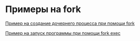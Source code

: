 # Примеры на fork

[Пример на создание дочернего процесса при помощи fork](parent_child.c)

[Пример на запуск программы при помощи fork exec](fork_exec.c)
